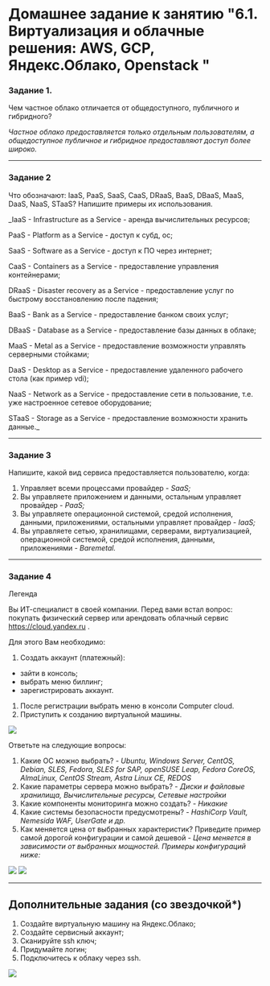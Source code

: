 # Домашнее задание к занятию "6.1. Виртуализация и облачные решения: AWS, GCP, Яндекс.Облако, Openstack "

### Задание 1. 
 
Чем частное облако отличается от общедоступного, публичного и гибридного?

_Частное облако предоставляется только отдельным пользователям, а общедоступное публичное и гибридное предоставляют доступ более широко._
 
---

### Задание 2 
 
Что обозначают: IaaS, PaaS, SaaS, CaaS, DRaaS, BaaS, DBaaS, MaaS, DaaS, NaaS, STaaS? 
Напишите примеры их использования.

_IaaS  - Infrastructure as a Service    - аренда вычислительных ресурсов;

PaaS  - Platform as a Service          - доступ к субд, ос;

SaaS  - Software as a Service          - доступ к ПО через интернет;

CaaS  - Containers as a Service        - предоставление управления контейнерами;

DRaaS - Disaster recovery as a Service - предоставление услуг по быстрому восстановлению после падения;

BaaS  - Bank as a Service              - предоставление банком своих услуг;

DBaaS - Database as a Service          - предоставление базы данных в облаке;

MaaS  - Metal as a Service             - предоставление возможности управлять серверными стойками;

DaaS  - Desktop as a Service           - предоставление удаленного рабочего стола (как пример vdi);

NaaS  - Network as a Service           - предоставление сети в пользование, т.е. уже настроенное сетевое оборудование;

STaaS - Storage as a Service           - предоставление возможности хранить данные._

---

### Задание 3
 
Напишите, какой вид сервиса предоставляется пользователю, когда:
 
1. Управляет всеми процессами провайдер - _SaaS;_
1. Вы управляете приложением и данными, остальным управляет провайдер - _PaaS;_
1. Вы управляете операционной системой, средой исполнения, данными, приложениями, остальными управляет провайдер - _IaaS;_
1. Вы управляете сетью, хранилищами, серверами, виртуализацией, операционной системой, средой исполнения, данными, приложениями - _Baremetal._
 
---
 
### Задание 4 
 
Легенда
 
Вы ИТ-специалист в своей компании. Перед вами встал вопрос: покупать физический сервер или арендовать облачный сервис https://cloud.yandex.ru .
 
Для этого Вам необходимо:
1. Создать аккаунт (платежный):
  - зайти в консоль;
  - выбрать меню биллинг; 
  - зарегистрировать аккаунт.
1. После регистрации выбрать меню в консоли Computer cloud. 
1. Приступить к созданию виртуальной машины. 

![](https://github.com/guillotine666/nah/blob/6.1/virtualization/homeworks/tmp/6-1/compute_cloud.PNG)
 
Ответьте на следующие вопросы:

1. Какие ОС можно выбрать? - _Ubuntu, Windows Server, CentOS, Debian, SLES, Fedora, SLES for SAP, openSUSE Leap, Fedora CoreOS, AlmaLinux, CentOS Stream, Astra Linux CE, REDOS_
1. Какие параметры сервера можно выбрать? - _Диски и файловые хранилища, Вычислительные ресурсы, Сетевые настройки_
1. Какие компоненты мониторинга можно создать? - _Никакие_
1. Какие системы безопасности предусмотрены? - _HashiCorp Vault, Nemesida WAF, UserGate и др._
1. Как меняется цена от выбранных характеристик? Приведите пример самой дорогой конфигурации и самой дешевой - _Цена меняется в зависимости от выбранных мощностей. Примеры конфигураций ниже:_

![](https://github.com/guillotine666/nah/blob/6.1/virtualization/homeworks/tmp/6-1/cheep.PNG) ![](https://github.com/guillotine666/nah/blob/6.1/virtualization/homeworks/tmp/6-1/expensive.PNG)

---

## Дополнительные задания (со звездочкой*)
 
1. Создайте виртуальную машину на Яндекс.Облако;
1. Создайте сервисный аккаунт;
1. Сканируйте ssh ключ;
1. Придумайте логин;
1. Подключитесь к облаку через ssh. 

![](https://github.com/guillotine666/nah/blob/6.1/virtualization/homeworks/tmp/6-1/ssh_vm.png)

 
